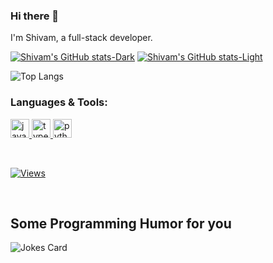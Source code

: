### Hi there 👋

I'm Shivam, a full-stack developer.
<!--
**shivam178/shivam178** is a ✨ _special_ ✨ repository because its `README.md` (this file) appears on your GitHub profile.

Here are some ideas to get you started:

- 🔭 I’m currently working on ...
- 🌱 I’m currently learning ...
- 👯 I’m looking to collaborate on ...
- 🤔 I’m looking for help with ...
- 💬 Ask me about ...
- 📫 How to reach me: ...
- 😄 Pronouns: ...
- ⚡ Fun fact: ...
-->
[![Shivam's GitHub stats-Dark](https://github-readme-stats-nxa6fr5iq-aashutoshrathi.vercel.app/api?username=shivam178&show_icons=true&theme=dracula&count_private=true#gh-dark-mode-only)](https://github.com/anuraghazra/github-readme-stats#gh-dark-mode-only)
[![Shivam's GitHub stats-Light](https://github-readme-stats-nxa6fr5iq-aashutoshrathi.vercel.app/api?username=shivam178&show_icons=true&theme=default&count_private=true#gh-light-mode-only)](https://github.com/anuraghazra/github-readme-stats#gh-light-mode-only)

![Top Langs](https://github-readme-stats.vercel.app/api/top-langs/?username=shivam178&layout=compact&hide=cmake,makefile,c&theme=synthwave)

<h3 align="left">Languages & Tools:</h3>
<p align="left"> 
<a href="https://developer.mozilla.org/en-US/docs/Web/JavaScript" target="javascript"> <img src="https://upload.wikimedia.org/wikipedia/commons/6/6a/JavaScript-logo.png" alt="javascript" width="30" height="30"/> </a> 
<a href="https://www.typescriptlang.org/" target="typescript"> <img src="https://upload.wikimedia.org/wikipedia/commons/thumb/4/4c/Typescript_logo_2020.svg/1200px-Typescript_logo_2020.svg.png" alt="typescript" width="30" height="30"/> 
<a href="https://www.python.org/" target="_blank"> <img src="https://images.ctfassets.net/mrop88jh71hl/55rrbZfwMaURHZKAUc5oOW/9e5fe805eb03135b82e962e92169ce6d/python-programming-language.png" alt="python" width="30" height="30"/> </a> 
</p>
<br />

[![Views](https://visitcount.itsvg.in/api?id=shivam&label=Profile%20Views&color=12&icon=5&pretty=true)](https://visitcount.itsvg.in)

<br />
<h2> Some Programming Humor for you </h2>

![Jokes Card](https://readme-jokes.vercel.app/api?theme=default)

